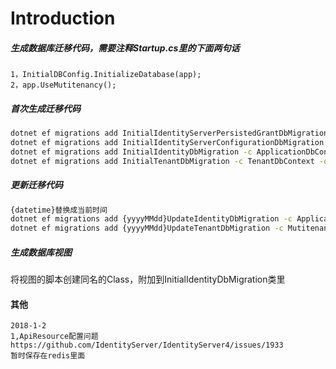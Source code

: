 ﻿# Introduction 

##### 生成数据库迁移代码，需要注释Startup.cs里的下面两句话
```
1，InitialDBConfig.InitializeDatabase(app);
2，app.UseMutitenancy();
```

##### 首次生成迁移代码
```cmd
dotnet ef migrations add InitialIdentityServerPersistedGrantDbMigration -c PersistedGrantDbContext -o Data/Migrations/IdentityServer/PersistedGrantDb
dotnet ef migrations add InitialIdentityServerConfigurationDbMigration -c ConfigurationDbContext -o Data/Migrations/IdentityServer/ConfigurationDb
dotnet ef migrations add InitialIdentityDbMigration -c ApplicationDbContext -o Data/Migrations/Identity
dotnet ef migrations add InitialTenantDbMigration -c TenantDbContext -o Data/Migrations/Tenant
```

##### 更新迁移代码
```cmd
{datetime}替换成当前时间
dotnet ef migrations add {yyyyMMdd}UpdateIdentityDbMigration -c ApplicationDbContext -o Data/Migrations/Identity
dotnet ef migrations add {yyyyMMdd}UpdateTenantDbMigration -c MutitenancyDbContext -o Data/Migrations/Tenant
```

##### 生成数据库视图
将视图的脚本创建同名的Class，附加到InitialIdentityDbMigration类里

#### 其他
```
2018-1-2
1,ApiResource配置问题 https://github.com/IdentityServer/IdentityServer4/issues/1933
暂时保存在redis里面
```